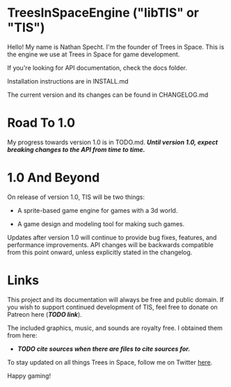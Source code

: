 # TreesInSpaceEngine ("libTIS" or "TIS")

Hello! 
My name is Nathan Specht. I'm the founder of Trees in Space.
This is the engine we use at Trees in Space for game development.

If you're looking for API documentation, check the docs folder.

Installation instructions are in INSTALL.md

The current version and its changes can be found in CHANGELOG.md

# Road To 1.0

My progress towards version 1.0 is in TODO.md. 
***Until version 1.0, expect breaking changes to the API from time to time.***

# 1.0 And Beyond

On release of version 1.0, TIS will be two things:

- A sprite-based game engine for games with a 3d world.

- A game design and modeling tool for making such games.

Updates after version 1.0 will continue to provide bug fixes, features, and performance improvements. 
API changes will be backwards compatible from this point onward, unless explicitly stated in the changelog.

# Links

This project and its documentation will always be free and public domain.
If you wish to support continued development of TIS, feel free to donate on Patreon here (***TODO link***).

The included graphics, music, and sounds are royalty free.
I obtained them from here:

- ***TODO cite sources when there are files to cite sources for.***

To stay updated on all things Trees in Space, follow me on Twitter [here](https://twitter.com/Trees_In_Space).

Happy gaming!

